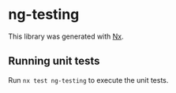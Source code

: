 # ng-testing

This library was generated with [Nx](https://nx.dev).

## Running unit tests

Run `nx test ng-testing` to execute the unit tests.
